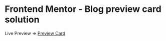 # Frontend Mentor - Blog preview card solution

Live Preview => [Preview Card](https://madaooftheblues.github.io/frontendmentor-preview-card/)
